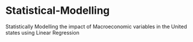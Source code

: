 # Statistical-Modelling
Statistically Modelling the impact of Macroeconomic variables in the United states using Linear Regression 
